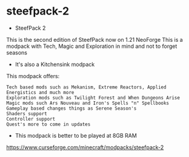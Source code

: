 # steefpack-2
- SteefPack 2

This is the second edition of SteefPack now on 1.21 NeoForge
This is a modpack with Tech, Magic and Exploration in mind and not to forget seasons

- It's also a Kitchensink modpack

This modpack offers:

    Tech based mods such as Mekanism, Extreme Reactors, Applied Energistics and much more
    Exploration mods such as Twilight Forest and When Dungeons Arise
    Magic mods such Ars Nouveau and Iron's Spells "n" Spellbooks
    Gameplay based changes things as Serene Season's
    Shaders support
    Controller support
    Quest's more to come in updates


- This modpack is better to be played at 8GB RAM

https://www.curseforge.com/minecraft/modpacks/steefpack-2
